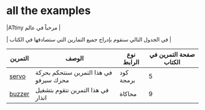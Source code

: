 # all the examples
|ATtiny مرحباً في عالم  |

| في الجدول التالي سنقوم بإدراج جميع التمارين التي ستصادفها في الكتاب |


|  التمرين |                  الوصف             | نوع الرابط | صفحة التمرين في الكتاب | 
| -------- |                   -------- | -------- |------|
|[servo](https://github.com/jeem2/ATTINY/blob/main/Basic/attiny85%20and%20DC_motor.ino)|في هذا التمرين سنتحكم بحركة محرك سيرفو|كود برمجة|5|
| [buzzer](https://www.tinkercad.com/things/857emzdnm8i-ledon-off) | في هذا التمرين نتقوم بتشغيل انذار | محاكاة |9|
